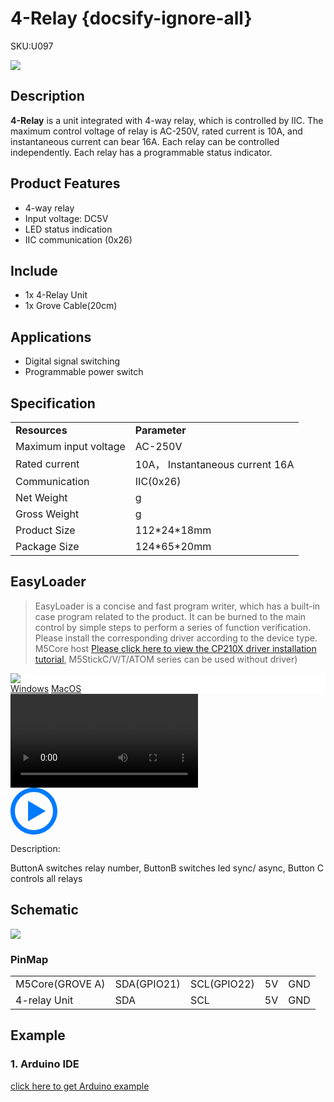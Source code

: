 # 4-Relay {docsify-ignore-all}

<el-tag effect="plain">SKU:U097</el-tag>

<div class="product_pic"><img src="assets/img/product_pics/unit/4_relay/4relay.webp"></div>

## Description

**4-Relay**  is a unit integrated with 4-way relay, which is controlled by IIC. The maximum control voltage of relay is AC-250V, rated current is 10A, and instantaneous current can bear 16A. Each relay can be controlled independently. Each relay has a programmable status indicator.

## Product Features

- 4-way relay
- Input voltage: DC5V
- LED status indication
- IIC communication (0x26)

## Include

- 1x 4-Relay Unit
- 1x Grove Cable(20cm)

## Applications

- Digital signal switching
- Programmable power switch

## Specification
 
<table>
   <tr style="font-weight:bold">
      <td>Resources</td>
      <td>Parameter</td>
   </tr>
   <tr>
      <td>Maximum input voltage</td>
      <td>AC-250V</td>
   </tr>
   <tr>
      <td>Rated current</td>
      <td>10A， Instantaneous current 16A</td>
   </tr>
   <tr>
      <td>Communication</td>
      <td>IIC(0x26)</td>
   </tr>
   <tr>
   <td>Net Weight</td>
      <td>g</td>
   </tr>
   <tr>
      <td>Gross Weight</td>
      <td>g</td>
   </tr>
   <tr>
      <td>Product Size</td>
      <td>112*24*18mm</td>
   </tr>
   <tr>
      <td>Package Size</td>
      <td>124*65*20mm</td>
   </tr>
 </table>

## EasyLoader

>EasyLoader is a concise and fast program writer, which has a built-in case program related to the product. It can be burned to the main control by simple steps to perform a series of function verification. Please install the corresponding driver according to the device type. M5Core host [Please click here to view the CP210X driver installation tutorial](en/arduino/arduino_development), M5StickC/V/T/ATOM series can be used without driver)

<div class="easyloader-box">
    <div style="background-color:white;">
        <div><img src="https://m5stack.oss-cn-shenzhen.aliyuncs.com/image/easyloader_intro.webp"></div>
        <div class="easyloader-btn">
            <a href="">Windows</a>
            <a href="https://m5stack.oss-cn-shenzhen.aliyuncs.com/EasyLoader/MacOS/UNIT/EasyLoader_4Relay_Unit_for_M5Core.dmg">MacOS</a>
        </div>
    </div>
    <div>
        <video id="example_video" controls>
            <source src="" type="video/mp4">
        </video>
        <div class="easyloader-mask">
        <a>
            <svg id="play-btn" t="1583228776634" class="icon" viewBox="0 0 1024 1024" version="1.1" xmlns="http://www.w3.org/2000/svg" p-id="4152" width="75" height="75"><path d="M512 0C229.216 0 0 229.216 0 512s229.216 512 512 512 512-229.216 512-512S794.784 0 512 0z m0 928C282.24 928 96 741.76 96 512S282.24 96 512 96s416 186.24 416 416-186.24 416-416 416zM384 288l384 224-384 224z" p-id="4153" fill="#007aff"></path></svg></a>
            <p>Description:</p>
            <p>ButtonA switches relay number, ButtonB switches led sync/ async, Button C controls all relays</p>
        </div>
    </div>
</div>

## Schematic

<img src="assets/img/product_pics/unit/4_relay/4-relay_sch.webp">

### PinMap

<table>
 <tr><td>M5Core(GROVE A)</td><td>SDA(GPIO21)</td><td>SCL(GPIO22)</td><td>5V</td><td>GND</td></tr>
 <tr><td>4-relay Unit</td><td>SDA</td><td>SCL</td><td>5V</td><td>GND</td></tr>
</table>

## Example

### 1. Arduino IDE

[click here to get Arduino example]()

<script>

   var purchase_link = '';

   anchor_search(purchase_link);
   scrollFunc();

</script>